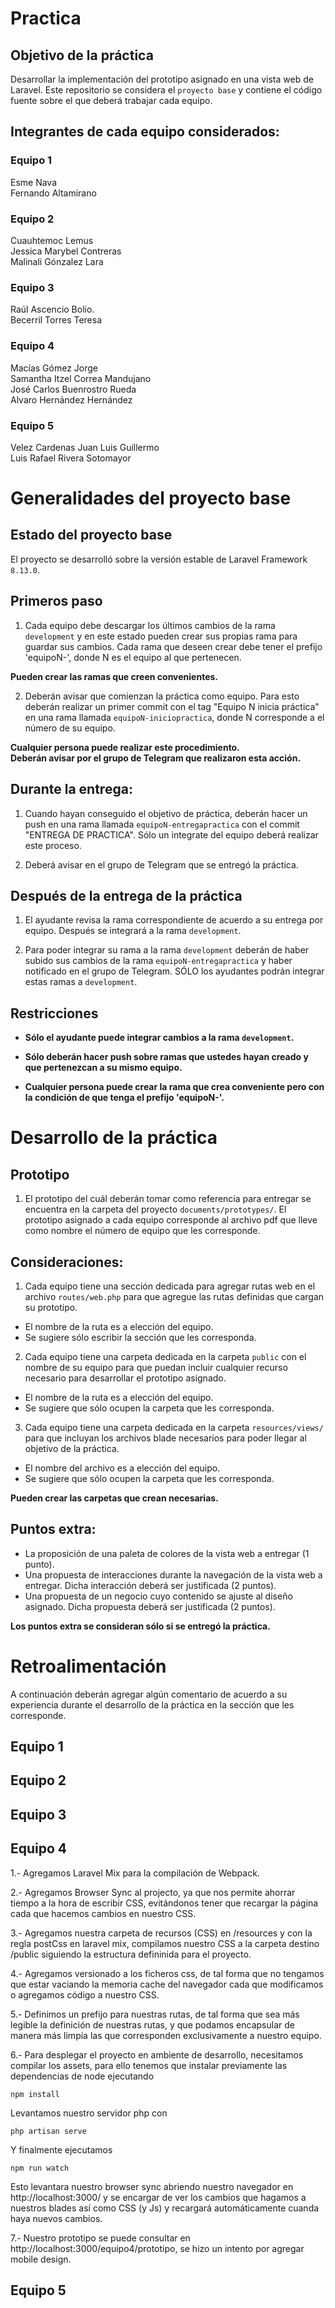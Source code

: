 # Practica

## Objetivo de la práctica
Desarrollar la implementación del prototipo asignado en una vista web de Laravel. Este repositorio se considera el `proyecto base` y contiene el código fuente sobre el que deberá trabajar cada equipo.

## Integrantes de cada equipo considerados:

### Equipo 1

Esme Nava  
Fernando Altamirano  


### Equipo 2

Cuauhtemoc Lemus   
Jessica Marybel Contreras   
Malinali Gónzalez Lara   

### Equipo 3

Raúl Ascencio Bolio.  
Becerril Torres Teresa    

### Equipo 4

Macías Gómez Jorge  
Samantha Itzel Correa Mandujano  
José Carlos Buenrostro Rueda  
Alvaro Hernández Hernández  

### Equipo 5

Velez Cardenas Juan Luis Guillermo  
Luis Rafael Rivera Sotomayor  


# Generalidades del proyecto base

## Estado del proyecto base

El proyecto se desarrolló sobre la versión estable de Laravel Framework `8.13.0`.

## Primeros paso

1. Cada equipo debe descargar los últimos cambios de la rama `development` y en este estado pueden crear sus propias rama para guardar sus cambios. Cada rama que deseen crear debe tener el prefijo 'equipoN-', donde N es el equipo al que pertenecen.  

**Pueden crear las ramas que creen convenientes.**

2. Deberán avisar que comienzan la práctica como equipo. Para esto deberán realizar un primer commit con el tag "Equipo N inicia práctica" en una rama llamada `equipoN-iniciopractica`, donde N corresponde a el número de su equipo.  

**Cualquier persona puede realizar este procedimiento.**  
**Deberán avisar por el grupo de Telegram que realizaron esta acción.**  

## Durante la entrega:

1. Cuando hayan conseguido el objetivo de práctica, deberán hacer un push en una rama llamada `equipoN-entregapractica` con el commit "ENTREGA DE PRACTICA". Sólo un integrate del equipo deberá realizar este proceso.

4. Deberá avisar en el grupo de Telegram que se entregó la práctica.

## Después de la entrega de la práctica

1. El ayudante revisa la rama correspondiente de acuerdo a su entrega por equipo. Después se integrará a la rama `development`.

3. Para poder integrar su rama a la rama `development` deberán de haber subido sus cambios de la rama `equipoN-entregapractica` y haber notificado en el grupo de Telegram. SÓLO los ayudantes podrán integrar estas ramas a `development`.

## Restricciones

- **Sólo el ayudante puede integrar cambios a la rama `development`.**  

- **Sólo deberán hacer push sobre ramas que ustedes hayan creado y que pertenezcan a su mismo equipo.**  

- **Cualquier persona puede crear la rama que crea conveniente pero con la condición de que tenga el prefijo 'equipoN-'.**  

# Desarrollo de la práctica

## Prototipo

1. El prototipo del cuál deberán tomar como referencia para entregar se encuentra en la carpeta del proyecto `documents/prototypes/`. El prototipo asignado a cada equipo corresponde al archivo pdf que lleve como nombre el número de equipo que les corresponde.

## Consideraciones:

1. Cada equipo tiene una sección dedicada para agregar rutas web en el archivo `routes/web.php` para que agregue las rutas definidas que cargan su prototipo.
- El nombre de la ruta es a elección del equipo.
- Se sugiere sólo escribir la sección que les corresponda.

2. Cada equipo tiene una carpeta dedicada en la carpeta `public` con el nombre de su equipo para que puedan incluir cualquier recurso necesario para desarrollar el prototipo asignado.
- El nombre de la ruta es a elección del equipo.
- Se sugiere que sólo ocupen la carpeta que les corresponda.

3. Cada equipo tiene una carpeta dedicada en la carpeta `resources/views/` para que incluyan los archivos blade necesarios para poder llegar al objetivo de la práctica.
- El nombre del archivo es a elección del equipo.
- Se sugiere que sólo ocupen la carpeta que les corresponda.

**Pueden crear las carpetas que crean necesarias.**

## Puntos extra:
- La proposición de una paleta de colores de la vista web a entregar (1 punto).
- Una propuesta de interacciones durante la navegación de la vista web a entregar. Dicha interacción deberá ser justificada (2 puntos).
- Una propuesta de un negocio cuyo contenido se ajuste al diseño asignado. Dicha propuesta deberá ser justificada (2 puntos).

**Los puntos extra se consideran sólo si se entregó la práctica.**

# Retroalimentación
A continuación deberán agregar algún comentario de acuerdo a su experiencia durante el desarrollo de la práctica en la sección que les corresponde.

## Equipo 1

## Equipo 2

## Equipo 3

## Equipo 4

1.- Agregamos Laravel Mix para la compilación de Webpack.

2.- Agregamos Browser Sync al projecto, ya que nos permite ahorrar tiempo a la hora de escribir CSS, evitándonos tener que recargar la página cada que hacemos cambios en nuestro CSS.

3.- Agregamos nuestra carpeta de recursos (CSS) en /resources y con la regla postCss en laravel mix, compilamos nuestro CSS a la carpeta destino /public siguiendo la estructura defininida para el proyecto.

4.- Agregamos versionado a los ficheros css, de tal forma que no tengamos que estar vaciando la memoria cache del navegador cada que modificamos o agregamos código a nuestro CSS.

5.- Definimos un prefijo para nuestras rutas, de tal forma que sea más legible la definición de nuestras rutas, y que podamos encapsular de manera más limpia las que corresponden exclusivamente a nuestro equipo.

6.- Para desplegar el proyecto en ambiente de desarrollo, necesitamos compilar los assets, para ello tenemos que instalar previamente las dependencias de node ejecutando

```npm install```

Levantamos nuestro servidor php con

```php artisan serve```

Y finalmente ejecutamos

```npm run watch```

Esto levantara nuestro browser sync abriendo nuestro navegador en http://localhost:3000/ y se encargar de ver los cambios que hagamos a nuestros blades así como CSS (y Js) y recargará automáticamente cuanda haya nuevos cambios.

7.- Nuestro prototipo se puede consultar en http://localhost:3000/equipo4/prototipo, se hizo un intento por agregar mobile design.

## Equipo 5
